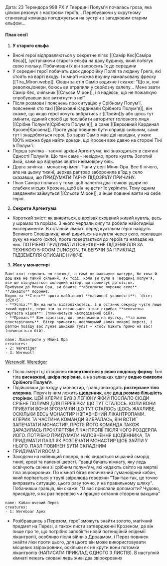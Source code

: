 Дата: 23 Терендора 998 РХ
У Твердині Полум'я почалась гроза, яка цілком резонує з настроєм героїв... Перебуваючи у скрутному становищі команда погоджується на зустріч з загадковим старим ельфом...

#### План сесії
1. **У старого ельфа**
- Вночі герої відправляються у секретне лігво [[Самір Кес|Саміра Кеса]], зустрічаючи старого ельфа на даху будинку, який потягує свою люльку. Побачивши їх він запросить їх до середини
- У середині герої побачать двох дворфійку Поллі та людину Грега, які стоять на варті входу. І кімнаті можна вручну намальовану фреску [[Tira_Miron.webp]]. Сівши за стіл Самір вздихне і скаже: "Що ж, юні революціонери, боюсь ви втрапили у серйозну халепу... Мене звати Самір Кес, очільник [[Сльози Мірон]], і я надіюсь, що не пожалкую спробувавши вас витягнути з неї"
- Після розмови і пояснень про ситуацію у Срібному Полум'ї, пояснення хто такі [[Верховні Кардинали Срібного Полум'я]], він скаже, що якщо герої хочуть вибратись з [[Трейн]]у або щось тут змінити, єдиний спосіб це послабити авторитет головного лиця [[Срібне Полум'я|Срібного Полум'я]], а саме [[Верховний Кардинал Крозен|Крозена]]. Проте удар повинен бути справді сильним, саме тут і знадобляться герої. Бо зараз Самір має дві наводки, у яких 100% можна буде найти докази, що Крозен вже давно на стороні Тіні в Полум'ї.
- Перша зачіпка - таємні архіви Аргентума, які знаходяться в святині Єдності Полум'я. Що там саме - невідомо, проте куатль Золотий Змій, каже що відчуває звідти неймовірну біль.
- Друга зачіпка - монастир імені Тіали у селі Млин Ора. Все б нічого, але на цьому тижні, церква раптово заборонила в'їзд у село сказавши, що ПРИДУМАТИ ГАРНУ ПІДОЗРІЛУ ПРИЧИНУ. 
- План Саміра полягає у тому щоб нанести два точкові удари по слабких місцях Крозена, щоб він не встиг їх укріпити. Тому одним завданням займуться [[Сльози Мірон]], а інше повинні взяти на себе герої.
2. **Секрети Аргентума**
- Короткий зміст: як виявиться, в архівах схований живий куатль, весь у шрамах та порізах. З нього черпали силу та робили найогидніші експерименти. В останній кімнаті перед куатльом герої найдуть Великого Сповідника, який дивиться на куатля через скло, поклавши руку на нього (скло), проте повертається до героїв та нападає на них. ПОТРІБНО ПРИДУМАТИ ПОВНОЦІННЕ ПІДЗЕМЕЛЛЯ ЗА ТЕХНІКОЮ 5-ROOM DUNGEON, ТА БЕРУЧИ ЗА ПРИКЛАД ПІДЗЕМЕЛЛЯ ОПИСАНЕ НИЖЧЕ
3. **Жах у монастирі**
```ad-note
Ваші коні ступають по грязюці, а самі ви накинули каптури, бо хоча й дощ вже не такий сильний, як тоді, коли ви були в Твердині Полум'я, все ще відчувається холодний вітер, що пронизує до кісток.  
Прибувши до Млина Ора, ви бачите **абсолютно порожнє село**. **Занадто** порожнє.  
Кидок на **Стелс** проти найбільшої **пасивної уважності**: `dice: 1d20+5`.  
- **Успіх:** Ви на мить відволікаєтесь, і в останню секунду чуєте лише тихий шурхіт, перш ніж на останнього з вас стрибає **величезна смугаста кішка**! (починається несподіваний бій).  
- **Провал:** Вам здається, що, незважаючи на пустку, **за вами спостерігають**. Вітер приносить невловимий запах мокрої шерсті, і раптом позаду вас лунає швидкий тупіт – хтось біжить прямо на вас! (починається бій).  
```
```encounter 
name: Лікантропи у Млині Ора 
creatures: 
- 2: Weretiger
- 3: Werewolf
```
[Werewolf](https://www.dndbeyond.com/monsters/5195267-werewolf), [Weretiger](https://www.dndbeyond.com/monsters/5195266-weretiger)
- Після смерті ці створіння **повертаються у свою людську форму**. Їхні тіла **виснажені, шкіра порізана**, а на залишках одягу **видно символи Срібного Полум’я**.
- Підійшовши до входу у монастир, гравці знаходять **розтерзане тіло клерика**. Поруч із ним лежить **щоденник**, але **дощ розмив більшість сторінок**. ЦЕЙ КЛЕРИК БУВ З ЛЕГІОНУ ЯКИЙ ПОСЛАЛО СЮДИ СРІБНЕ ПОЛУМЯ ДЛЯ ПЕРЕВІРКИ ЩО ТУТ СТАЛОСЬ. КОЛИ ВОНИ ПРИБУЛИ ВОНИ ЗРОЗУМІЛИ ЩО ТУТ СТАЛОСЬ ЩОСЬ ЖАХЛИВЕ, ОСКІЛЬКИ ВЕСЬ МОНАСТИР НВПАВНЕНИЙ ЛІКАНТРОПАМИ. КЛЕРИК ТА ЧАСТИНА КОМАНДИ ВИБРАЛАСЬ, ВІН ВСТИГ ЗАПЕЧАТАТИ МОНАСТИР, ПРОТЕ ЙОГО КОМАНДА ТАКОЖ ЗАРАЗИЛАСЬ ПРОКЛЯТТЯМ ЛІКАНТРОПІЇ ПІСЛЯ ЧОГО РОЗДЕРЛА ЙОГО. ПОТРІБНО ПРИДУМАТИ НАПОВНЕННЯ ЩОДЕННИКА, ТА ПРИДУМАТИ ПАЗЛ ЯК РОЗПЕЧАТИ МОНАСТИР ЩОБ ЗАЙТИ У НЬОГО. ПАЗЛ ПОВИНЕН БУТИ СКЛАДНИМ
- ПРИДУМАТИ ROOM 3
- Заходячи на найвищий поверх, в ніс кидається мішаний сморід гнилі, крові та паленої шерсті. Гравці бачать кімнату, яку ледь освічують свічки зі срібним полум'ям, які кидають світло на мертві тіла звірокровних. По кімнаті бігає величезний гуманоїдний кабан, який порпається у трупі звіролюда говорячи "Так-так-так, це точно виправить ситуацію, цього разу точно, я на правильному шляху". Побачивши гравців, він скаже: "О вас прислали допомогти? Чудово, присядьте, я як раз перевірю чи працює остання створена вакцина"
```encounter 
name: Кабан-вчений Перез 
creatures: 
- 1: Wereboar Apex 
```
- Розібравшись з Перезом, герої зможуть знайти золото, магічний предмет на Перезі, а також листи затвердженні Крозеном, де він пише про те, що потрібно запобігти новій потенційній епідемії лікантропії, особливо після війни з Дроаамом, і Перез повинен знайти ліки проти цього, для цього він може використовувати місцевих звірокровних, оскільки як не крути вони потомки лікантропів (НАПИСАТИ ПРИКЛАД ОДНОГО З ЛИСТІВ). В наступній кімнаті лежать сковані ледь живі два звірокровних
